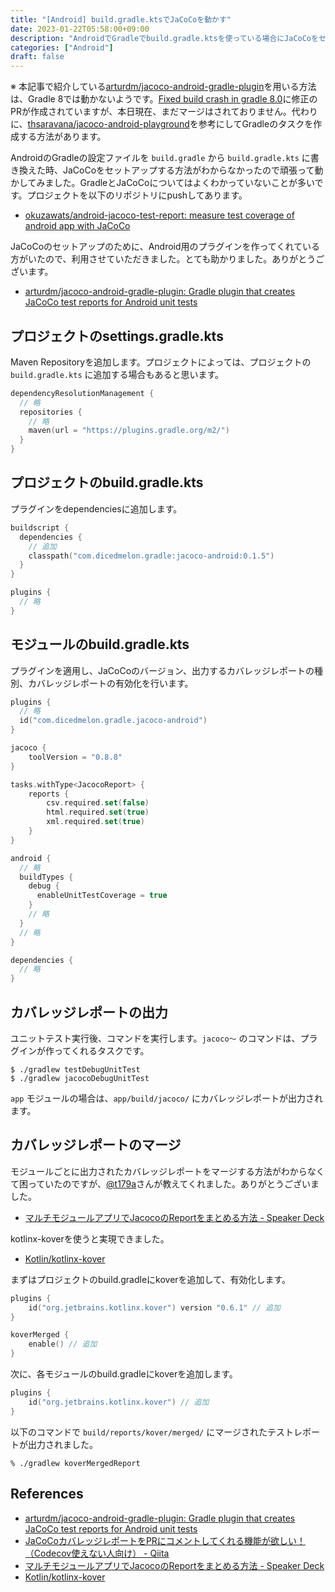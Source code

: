 ```yaml
---
title: "[Android] build.gradle.ktsでJaCoCoを動かす"
date: 2023-01-22T05:58:00+09:00
description: "AndroidでGradleでbuild.gradle.ktsを使っている場合にJaCoCoをセットアップする方法です。"
categories: ["Android"]
draft: false
---
```


※ 本記事で紹介している[arturdm/jacoco-android-gradle-plugin](https://github.com/arturdm/jacoco-android-gradle-plugin)を用いる方法は、Gradle 8では動かないようです。[Fixed build crash in gradle 8.0](https://github.com/arturdm/jacoco-android-gradle-plugin/pull/103)に修正のPRが作成されていますが、本日現在、まだマージはされておりません。代わりに、[thsaravana/jacoco-android-playground](https://github.com/thsaravana/jacoco-android-playground)を参考にしてGradleのタスクを作成する方法があります。

AndroidのGradleの設定ファイルを `build.gradle` から `build.gradle.kts` に書き換えた時、JaCoCoをセットアップする方法がわからなかったので頑張って動かしてみました。GradleとJaCoCoについてはよくわかっていないことが多いです。プロジェクトを以下のリポジトリにpushしてあります。

- [okuzawats/android-jacoco-test-report: measure test coverage of android app with JaCoCo](https://github.com/okuzawats/android-jacoco-test-report)

JaCoCoのセットアップのために、Android用のプラグインを作ってくれている方がいたので、利用させていただきました。とても助かりました。ありがとうございます。

- [arturdm/jacoco-android-gradle-plugin: Gradle plugin that creates JaCoCo test reports for Android unit tests](https://github.com/arturdm/jacoco-android-gradle-plugin)

## プロジェクトのsettings.gradle.kts

Maven Repositoryを追加します。プロジェクトによっては、プロジェクトの `build.gradle.kts` に追加する場合もあると思います。

```kotlin
dependencyResolutionManagement {
  // 略
  repositories {
    // 略
    maven(url = "https://plugins.gradle.org/m2/")
  }
}
```

## プロジェクトのbuild.gradle.kts

プラグインをdependenciesに追加します。

```kotlin
buildscript {
  dependencies {
    // 追加
    classpath("com.dicedmelon.gradle:jacoco-android:0.1.5")
  }
}

plugins {
  // 略
}
```

## モジュールのbuild.gradle.kts

プラグインを適用し、JaCoCoのバージョン、出力するカバレッジレポートの種別、カバレッジレポートの有効化を行います。

```kotlin
plugins {
  // 略
  id("com.dicedmelon.gradle.jacoco-android")
}

jacoco {
    toolVersion = "0.8.8"
}

tasks.withType<JacocoReport> {
    reports {
        csv.required.set(false)
        html.required.set(true)
        xml.required.set(true)
    }
}

android {
  // 略
  buildTypes {
    debug {
      enableUnitTestCoverage = true
    }
    // 略
  }
  // 略
}

dependencies {
  // 略
}
```

## カバレッジレポートの出力

ユニットテスト実行後、コマンドを実行します。`jacoco～` のコマンドは、プラグインが作ってくれるタスクです。

```shell
$ ./gradlew testDebugUnitTest
$ ./gradlew jacocoDebugUnitTest
```

`app` モジュールの場合は、`app/build/jacoco/` にカバレッジレポートが出力されます。

## カバレッジレポートのマージ

モジュールごとに出力されたカバレッジレポートをマージする方法がわからなくて困っていたのですが、[@t179a](https://twitter.com/t179a)さんが教えてくれました。ありがとうございました。

- [マルチモジュールアプリでJacocoのReportをまとめる方法 - Speaker Deck](https://speakerdeck.com/t179a/marutimoziyuruapuridejacoconoreportwomatomerufang-fa)

kotlinx-koverを使うと実現できました。

- [Kotlin/kotlinx-kover](https://github.com/Kotlin/kotlinx-kover)

まずはプロジェクトのbuild.gradleにkoverを追加して、有効化します。

```kotlin
plugins {
    id("org.jetbrains.kotlinx.kover") version "0.6.1" // 追加
}

koverMerged {
    enable() // 追加
}
```

次に、各モジュールのbuild.gradleにkoverを追加します。

```kotlin
plugins {
    id("org.jetbrains.kotlinx.kover") // 追加
}
```

以下のコマンドで `build/reports/kover/merged/` にマージされたテストレポートが出力されました。

```shell
% ./gradlew koverMergedReport
```

## References

- [arturdm/jacoco-android-gradle-plugin: Gradle plugin that creates JaCoCo test reports for Android unit tests](https://github.com/arturdm/jacoco-android-gradle-plugin)
- [JaCoCoカバレッジレポートをPRにコメントしてくれる機能が欲しい！（Codecov使えない人向け） - Qiita](https://qiita.com/tarumzu/items/d1e8fa611d966412c097)
- [マルチモジュールアプリでJacocoのReportをまとめる方法 - Speaker Deck](https://speakerdeck.com/t179a/marutimoziyuruapuridejacoconoreportwomatomerufang-fa)
- [Kotlin/kotlinx-kover](https://github.com/Kotlin/kotlinx-kover)

